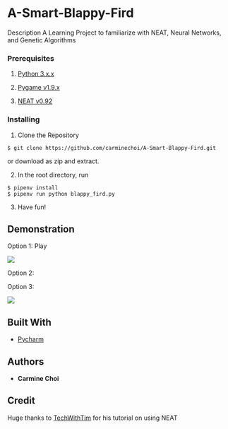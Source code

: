 # A-Smart-Blappy-Fird
Description  A Learning Project to familiarize with NEAT, Neural Networks, and Genetic Algorithms

### Prerequisites

1. [Python 3.x.x](https://www.python.org/downloads/)
  
2. [Pygame v1.9.x](http://www.pygame.org/download.shtml)

3. [NEAT v0.92](https://neat-python.readthedocs.io/en/latest/installation.html)

### Installing

1. Clone the Repository

```
$ git clone https://github.com/carminechoi/A-Smart-Blappy-Fird.git
```

or download as zip and extract.

2. In the root directory, run
```
$ pipenv install
$ pipenv run python blappy_fird.py
```

3. Have fun! 


## Demonstration

Option 1: Play

![](https://media.giphy.com/media/M8QNGg7YCTTjisAzsS/giphy.gif) 


Option 2:


Option 3:

![](https://media.giphy.com/media/TIFCQ1Evoe5Vncl85R/giphy.gif) 

## Built With

* [Pycharm](https://www.jetbrains.com/pycharm/)

## Authors

* **Carmine Choi** 

## Credit

Huge thanks to [TechWithTim](https://www.youtube.com/channel/UC4JX40jDee_tINbkjycV4Sg) for his tutorial on using NEAT
